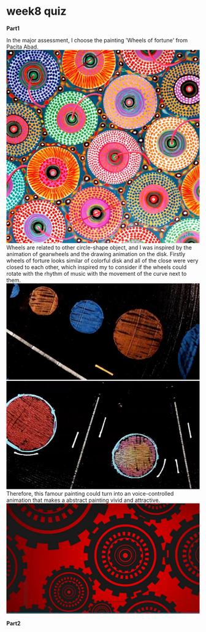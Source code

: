 # week8 quiz

__Part1__ 

In the major assessment, I choose the painting 'Wheels of fortune' from Pacita Abad.
![An image of wheels of forture](asset/Pacita%20Abad%20Wheels%20of%20fortune.jpg)
Wheels are related to other circle-shape object, and I was inspired by the animation of gearwheels and the drawing animation on the disk. Firstly wheels of forture looks similar of colorful disk and all of the close were very closed to each other, which inspired my to consider if the wheels could rotate with the rhythm of music with the movement of the curve next to them. 
![An image of circle and curve animation](asset/blackwheels.jpg)
![An image of circle and curve animation](asset/blackwheels2.jpg)
Therefore, this famour painting could turn into an voice-controlled animation that makes a abstract painting vivid and attractive.
![An image of red and black wheels](asset/wheels.jpg)

__Part2__ 